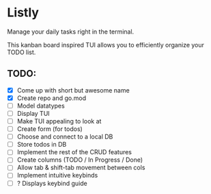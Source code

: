 # Listly

Manage your daily tasks right in the terminal.

This kanban board inspired TUI allows you to efficiently organize your TODO list.

## TODO:

- [x] Come up with short but awesome name
- [x] Create repo and go.mod
- [ ] Model datatypes
- [ ] Display TUI
- [ ] Make TUI appealing to look at
- [ ] Create form (for todos)
- [ ] Choose and connect to a local DB
- [ ] Store todos in DB
- [ ] Implement the rest of the CRUD features
- [ ] Create columns (TODO / In Progress / Done)
- [ ] Allow tab & shift-tab movement between cols
- [ ] Implement intuitive keybinds
- [ ] ? Displays keybind guide
